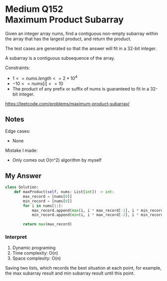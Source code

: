 # Medium Q152 <br> Maximum Product Subarray

Given an integer array nums, find a contiguous non-empty subarray within the array that has the largest product, and return the product.

The test cases are generated so that the answer will fit in a 32-bit integer.

A subarray is a contiguous subsequence of the array.

Constraints:
* $1 <= nums.length <= 2 * 10^4$
* $-10 <= nums[i] <= 10$
* The product of any prefix or suffix of nums is guaranteed to fit in a 32-bit integer.

https://leetcode.com/problems/maximum-product-subarray/

## Notes
Edge cases:
* None

Mistake I made:
* Only comes out O(n^2) algorithm by myself

## My Answer
```Python
class Solution:
    def maxProduct(self, nums: List[int]) -> int:
        max_record = [nums[0]]
        min_record = [nums[0]]
        for i in nums[1:]:
            max_record.append(max(i, i * max_record[-1], i * min_record[-1]))
            min_record.append(min(i, i * max_record[-2], i * min_record[-1]))
        
        return max(max_record)
```

### Interpret
1. Dynamic programing
2. Time complexity: O(n)
3. Space complexity: O(n)

Saving two lists, which records the best situation at each point, for example, the max subarray result and min subarray result until this point.




